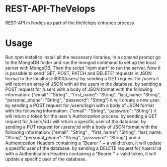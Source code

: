 # REST-API-TheVelops
REST-API in Nodejs as part of the theVelops entrance process

# Usage
Run npm install to install all the necessary libraries,
In a comand prompt go to the MongoDB folder and run the mongod command to set up the local server with MongoDB,
Then the script "npm start" to run the server,
Now it is possible to send 'GET, POST, PATCH and DELETE' requests in JSON format to the localhost:3000/users/ 
by sending a GET request for /users it will return an array of JSON with all the users in the database.
by sending a POST request for /users with a body of JSON format with the following information: {"email": "String" , "first_name": "String", “last_name: "String", "personal_phone": "String", "password": "String"} it will create a new user. 
by sending a POST request for /users/login with a body of JSON format with the following information: {"email": "String", "password": "String"} it will return a token for the user's Authorization process.
by sending a GET request for /users/:id i will return a specific user of the database. 
by sending a PUT request for /users/:id with a body of JSON format with the following information: {"email": "String" , "first_name": "String", “last_name: "String", "personal_phone": "String", "password": "String"} and a Authentication Headers containing a "Bearer " + a valid token, it will update a specific user of the database.
by sending a DELETE request for /users/:id with a Authentication Headers containing a "Bearer " + valid token, it will update a specific user of the database.
